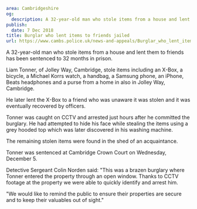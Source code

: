 ```yaml
area: Cambridgeshire
og:
  description: A 32-year-old man who stole items from a house and lent them to friends has been sentenced to 32 months in prison.
publish:
  date: 7 Dec 2018
title: Burglar who lent items to friends jailed
url: https://www.cambs.police.uk/news-and-appeals/Burglar_who_lent_items_to_friends_jailed
```

A 32-year-old man who stole items from a house and lent them to friends has been sentenced to 32 months in prison.

Liam Tonner, of Jolley Way, Cambridge, stole items including an X-Box, a bicycle, a Michael Korrs watch, a handbag, a Samsung phone, an iPhone, Beats headphones and a purse from a home in also in Jolley Way, Cambridge.

He later lent the X-Box to a friend who was unaware it was stolen and it was eventually recovered by officers.

Tonner was caught on CCTV and arrested just hours after he committed the burglary. He had attempted to hide his face while stealing the items using a grey hooded top which was later discovered in his washing machine.

The remaining stolen items were found in the shed of an acquaintance.

Tonner was sentenced at Cambridge Crown Court on Wednesday, December 5.

Detective Sergeant Colin Norden said: "This was a brazen burglary where Tonner entered the property through an open window. Thanks to CCTV footage at the property we were able to quickly identify and arrest him.

"We would like to remind the public to ensure their properties are secure and to keep their valuables out of sight."
